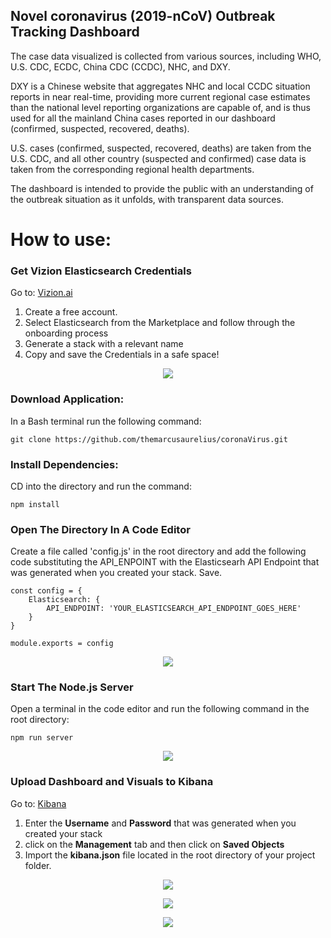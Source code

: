 ## Novel coronavirus (2019-nCoV) Outbreak Tracking Dashboard

The case data visualized is collected from various sources, including WHO, U.S. CDC, ECDC, China CDC (CCDC), NHC, and DXY. 

DXY is a Chinese website that aggregates NHC and local CCDC situation reports in near real-time, providing more current regional case estimates than the national level reporting organizations are capable of, and is thus used for all the mainland China cases reported in our dashboard (confirmed, suspected, recovered, deaths). 

U.S. cases (confirmed, suspected, recovered, deaths) are taken from the U.S. CDC, and all other country (suspected and confirmed) case data is taken from the corresponding regional health departments. 

The dashboard is intended to provide the public with an understanding of the outbreak situation as it unfolds, with transparent data sources.

# How to use:

### Get Vizion Elasticsearch Credentials

Go to: [Vizion.ai](https://app.vizion.ai/)

1. Create a free account.
2. Select Elasticsearch from the Marketplace and follow through the onboarding process
3. Generate a stack with a relevant name
4. Copy and save the Credentials in a safe space!

  <p align="center">
    <img src="https://giant.gfycat.com/SpiffyBlindCobra.gif">
  </p>
  
  

 


### Download Application:
In a Bash terminal run the following command:

```
git clone https://github.com/themarcusaurelius/coronaVirus.git
```


### Install Dependencies:
CD into the directory and run the command:

```
npm install
```

### Open The Directory In A Code Editor
Create a file called 'config.js' in the root directory and add the following code substituting the API_ENPOINT with the Elasticsearh API Endpoint that was generated when you created your stack. Save.

```
const config = {
    Elasticsearch: {
        API_ENDPOINT: 'YOUR_ELASTICSEARCH_API_ENDPOINT_GOES_HERE'
    }
}

module.exports = config
```

<p align="center">
  <img src="https://i.imgur.com/8BseA0C.png">
</p>


### Start The Node.js Server
Open a terminal in the code editor and run the following command in the root directory:

```
npm run server
```
<p align="center">
  <img src="https://i.imgur.com/Jg4L1Bx.png">
</p>


### Upload Dashboard and Visuals to Kibana
Go to: [Kibana](https://app.vizion.ai/kibana/app/my_login)

1. Enter the <b>Username</b> and <b>Password</b> that was generated when you created your stack
2. click on the <b>Management</b> tab and then click on <b>Saved Objects</b>
3. Import the <b>kibana.json</b> file located in the root directory of your project folder.

<p align="center">
  <img src="https://i.imgur.com/ejX1Rr4.png">
</p>

<p align="center">
  <img src="https://i.imgur.com/0GU0CiG.png">
</p>













<p align="center">
  <img src="https://i.imgur.com/pegZHkx.png">
</p>






